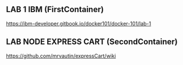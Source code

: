 ## LAB 1 IBM (FirstContainer)
https://ibm-developer.gitbook.io/docker101/docker-101/lab-1

## LAB NODE EXPRESS CART (SecondContainer)
https://github.com/mrvautin/expressCart/wiki
